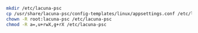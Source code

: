 ﻿```sh
mkdir /etc/lacuna-psc
cp /usr/share/lacuna-psc/config-templates/linux/appsettings.conf /etc/lacuna-psc/
chown -R root:lacuna-psc /etc/lacuna-psc
chmod -R a=,u+rwX,g+rX /etc/lacuna-psc
```
